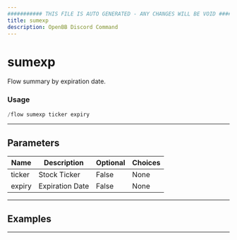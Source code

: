 ```yaml
---
########### THIS FILE IS AUTO GENERATED - ANY CHANGES WILL BE VOID ###########
title: sumexp
description: OpenBB Discord Command
---
```


# sumexp

Flow summary by expiration date.

### Usage

```python wordwrap
/flow sumexp ticker expiry
```

---

## Parameters

| Name | Description | Optional | Choices |
| ---- | ----------- | -------- | ------- |
| ticker | Stock Ticker | False | None |
| expiry | Expiration Date | False | None |


---

## Examples


---
